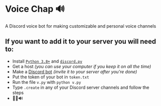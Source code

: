 # Voice Chap 🔊
A Discord voice bot for making customizable and personal voice channels

## If you want to add it to your server you will need to:
- Install [`Python 3.8+`](https://pypi.org/project/discord.py/) and [`discord.py`](https://www.python.org/)
- Get a host *(you can use your computer if you keep it on all the time)*
- Make a [Discord bot](https://discordpy.readthedocs.io/en/latest/discord.html) *(invite it to your server after you're done)*
- Put the token of your bot in `token.txt`
- Run the file `v.py` with `python v.py`
- Type `.create` in any of your Discord server channels and follow the steps
- 💃🎉🔊
